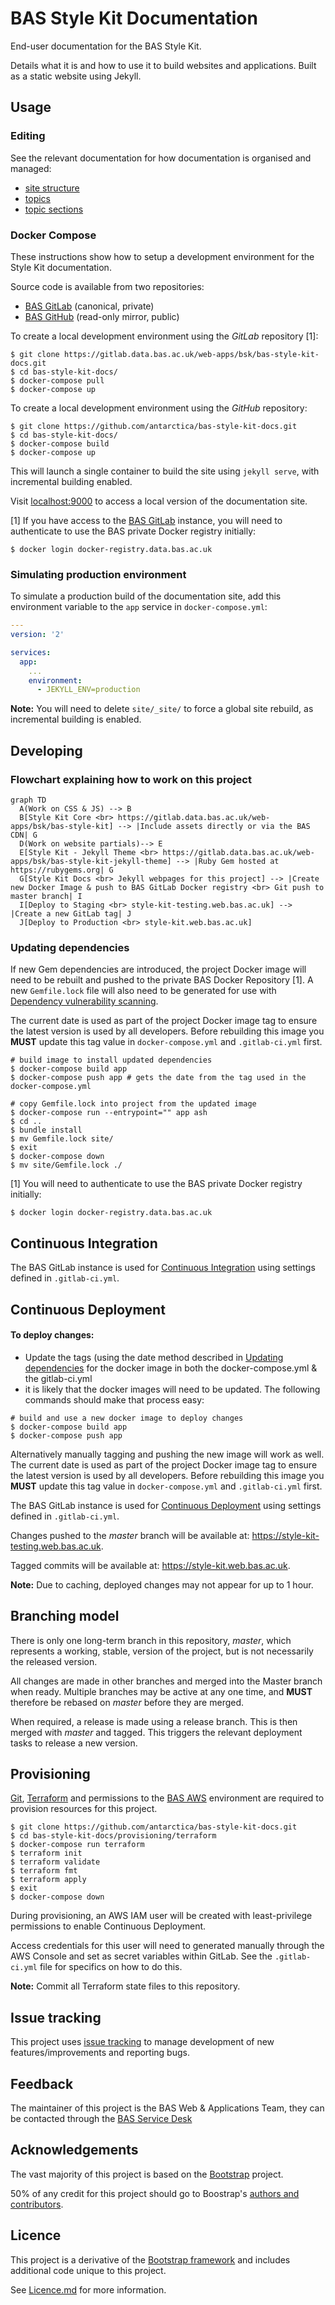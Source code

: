 # BAS Style Kit Documentation

End-user documentation for the BAS Style Kit.

Details what it is and how to use it to build websites and applications. Built as a static website using Jekyll.

## Usage

### Editing

See the relevant documentation for how documentation is organised and managed:

* [site structure](docs/editing/site-structure.md)
* [topics](docs/editing/topics.md)
* [topic sections](docs/editing/topic-sections.md)

### Docker Compose

These instructions show how to setup a development environment for the Style Kit documentation.

Source code is available from two repositories:

* [BAS GitLab](https://gitlab.data.bas.ac.uk/web-apps/bsk/bas-style-kit-docs) (canonical, private)
* [BAS GitHub](https://github.com/antarctica/bas-style-kit-docs) (read-only mirror, public)

To create a local development environment using the *GitLab* repository [1]:

```
$ git clone https://gitlab.data.bas.ac.uk/web-apps/bsk/bas-style-kit-docs.git
$ cd bas-style-kit-docs/
$ docker-compose pull
$ docker-compose up
```

To create a local development environment using the *GitHub* repository:

```
$ git clone https://github.com/antarctica/bas-style-kit-docs.git
$ cd bas-style-kit-docs/
$ docker-compose build
$ docker-compose up
```

This will launch a single container to build the site using `jekyll serve`, with incremental building enabled.

Visit [localhost:9000](http://localhost:9000) to access a local version of the documentation site.

[1] If you have access to the [BAS GitLab](https://gitlab.data.bas.ac.uk) instance, you will need to authenticate to use
the BAS private Docker registry initially:

```
$ docker login docker-registry.data.bas.ac.uk
```

### Simulating production environment

To simulate a production build of the documentation site, add this environment variable to the `app` service in
`docker-compose.yml`:

```yaml
---
version: '2'

services:
  app:
    ...
    environment:
      - JEKYLL_ENV=production
```

**Note:** You will need to delete `site/_site/` to force a global site rebuild, as incremental building is enabled.

## Developing

### Flowchart explaining how to work on this project
``` mermaid
graph TD
  A(Work on CSS & JS) --> B
  B[Style Kit Core <br> https://gitlab.data.bas.ac.uk/web-apps/bsk/bas-style-kit] --> |Include assets directly or via the BAS CDN| G
  D(Work on website partials)--> E
  E[Style Kit - Jekyll Theme <br> https://gitlab.data.bas.ac.uk/web-apps/bsk/bas-style-kit-jekyll-theme] --> |Ruby Gem hosted at https://rubygems.org| G
  G[Style Kit Docs <br> Jekyll webpages for this project] --> |Create new Docker Image & push to BAS GitLab Docker registry <br> Git push to master branch| I
  I[Deploy to Staging <br> style-kit-testing.web.bas.ac.uk] --> |Create a new GitLab tag| J
  J[Deploy to Production <br> style-kit.web.bas.ac.uk]    
```

### Updating dependencies

If new Gem dependencies are introduced, the project Docker image will need to be rebuilt and pushed to the private BAS
Docker Repository [1]. A new `Gemfile.lock` file will also need to be generated for use with
[Dependency vulnerability scanning](#dependency-vulnerability-scanning).

The current date is used as part of the project Docker image tag to ensure the latest version is used by all developers.
Before rebuilding this image you **MUST** update this tag value in `docker-compose.yml` and `.gitlab-ci.yml` first.

```shell
# build image to install updated dependencies
$ docker-compose build app
$ docker-compose push app # gets the date from the tag used in the docker-compose.yml

# copy Gemfile.lock into project from the updated image
$ docker-compose run --entrypoint="" app ash
$ cd ..
$ bundle install
$ mv Gemfile.lock site/
$ exit
$ docker-compose down
$ mv site/Gemfile.lock ./
```

[1] You will need to authenticate to use the BAS private Docker registry initially:

```
$ docker login docker-registry.data.bas.ac.uk
```

## Continuous Integration

The BAS GitLab instance is used for
[Continuous Integration](https://gitlab.data.bas.ac.uk/web-apps/bsk/bas-style-kit-docs/pipelines) using settings defined
in `.gitlab-ci.yml`.

## Continuous Deployment

#### To deploy changes:
- Update the tags (using the date method described in [Updating dependencies](#updating-dependencies) for the docker image in both the docker-compose.yml & the gitlab-ci.yml
- it is likely that the docker images will need to be updated. The following commands should make that process easy:
```shell
# build and use a new docker image to deploy changes
$ docker-compose build app
$ docker-compose push app
```
Alternatively manually tagging and pushing the new image will work as well. The current date is used as part of the project Docker image tag to ensure the latest version is used by all developers.
Before rebuilding this image you **MUST** update this tag value in `docker-compose.yml` and `.gitlab-ci.yml` first.

The BAS GitLab instance is used for
[Continuous Deployment](https://gitlab.data.bas.ac.uk/web-apps/bsk/bas-style-kit-docs/builds) using settings defined in
`.gitlab-ci.yml`.

Changes pushed to the *master* branch will be available at: https://style-kit-testing.web.bas.ac.uk.

Tagged commits will be available at: https://style-kit.web.bas.ac.uk.

**Note:** Due to caching, deployed changes may not appear for up to 1 hour.

## Branching model

There is only one long-term branch in this repository, *master*, which represents a working, stable, version of the
project, but is not necessarily the released version.

All changes are made in other branches and merged into the Master branch when ready. Multiple branches may be active at
any one time, and **MUST** therefore be rebased on *master* before they are merged.

When required, a release is made using a release branch. This is then merged with *master* and tagged.
This triggers the relevant deployment tasks to release a new version.

## Provisioning

[Git](https://git-scm.com), [Terraform](https://terrafrom.io) and permissions to the
[BAS AWS](https://gitlab.data.bas.ac.uk/WSF/bas-aws) environment are required to provision resources for this project.

```
$ git clone https://github.com/antarctica/bas-style-kit-docs.git
$ cd bas-style-kit-docs/provisioning/terraform
$ docker-compose run terraform
$ terraform init
$ terraform validate
$ terraform fmt
$ terraform apply
$ exit
$ docker-compose down
```

During provisioning, an AWS IAM user will be created with least-privilege permissions to enable Continuous Deployment.

Access credentials for this user will need to generated manually through the AWS Console and set as secret variables
within GitLab. See the `.gitlab-ci.yml` file for specifics on how to do this.

**Note:** Commit all Terraform state files to this repository.

## Issue tracking

This project uses [issue tracking](https://trello.com/b/0Mhzizpk/bas-style-kit) to manage development of new
features/improvements and reporting bugs.

## Feedback

The maintainer of this project is the BAS Web & Applications Team, they can be contacted through the
[BAS Service Desk](mailto:servicedesk@bas.ac.uk)

## Acknowledgements

The vast majority of this project is based on the [Bootstrap](http://getbootstrap.com) project.

50% of any credit for this project should go to Boostrap's [authors and contributors](http://getbootstrap.com/about/).

## Licence

This project is a derivative of the [Bootstrap framework](http://getbootstrap.com) and includes additional code unique
to this project.

See [Licence.md](/license.md) for more information.

